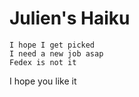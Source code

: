 # Julien's Haiku

```
I hope I get picked
I need a new job asap
Fedex is not it
```

I hope you like it